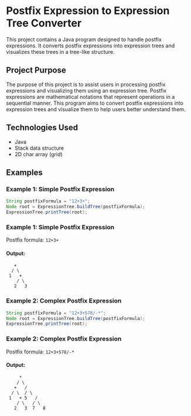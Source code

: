 # Postfix Expression to Expression Tree Converter

This project contains a Java program designed to handle postfix expressions. It converts postfix expressions into expression trees and visualizes these trees in a tree-like structure.

## Project Purpose

The purpose of this project is to assist users in processing postfix expressions and visualizing them using an expression tree. Postfix expressions are mathematical notations that represent operations in a sequential manner. This program aims to convert postfix expressions into expression trees and visualize them to help users better understand them.

## Technologies Used

- Java
- Stack data structure
- 2D char array (grid)
  
## Examples

### Example 1: Simple Postfix Expression
```java
String postfixFormula = "12+3+";
Node root = ExpressionTree.buildTree(postfixFormula);
ExpressionTree.printTree(root);
```

### Example 1: Simple Postfix Expression
Postfix formula: `12+3+`

#### Output:
```
   +
  / \
 1   +
    / \
   2   3
```

### Example 2: Complex Postfix Expression
```java
String postfixFormula = "12+3+578/-*";
Node root = ExpressionTree.buildTree(postfixFormula);
ExpressionTree.printTree(root);
```

### Example 2: Complex Postfix Expression
Postfix formula: `12+3+578/-*`

#### Output:
```
     *
    / \
   +   /
  / \  / \
 1   + 5   /
    / \   / \
   2   3  7   8
```
